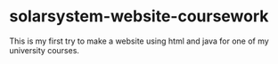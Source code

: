 # solarsystem-website-coursework
This is my first try to make a website using html and java for one of my university courses.
